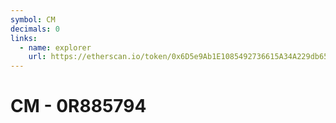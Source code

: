 ```yaml
---
symbol: CM
decimals: 0
links:
  - name: explorer
    url: https://etherscan.io/token/0x6D5e9Ab1E1085492736615A34A229db65C382236
---
```


# CM - 0R885794
